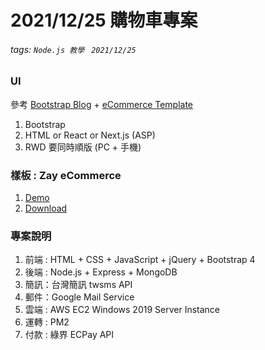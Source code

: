 # 2021/12/25 購物車專案
###### tags: `Node.js 教學 ` `2021/12/25`

### UI
參考 [Bootstrap Blog](https://getbootstrap.com/docs/4.0/examples) + [eCommerce Template](https://themewagon.com/theme-tag/ecommerce-template/)
1. Bootstrap
2. HTML or React or Next.js (ASP)
3. RWD 要同時順版 (PC + 手機)

### 樣板 : Zay eCommerce
1. [Demo](https://templatemo.com/live/templatemo_559_zay_shop)
2. [Download](https://themewagon.com/themes/free-bootstrap-5-html-5-ecommerce-website-template-zay-shop/)

### 專案說明
1. 前端 : HTML + CSS + JavaScript + jQuery + Bootstrap 4
2. 後端 : Node.js + Express + MongoDB
3. 簡訊：台灣簡訊 twsms API
4. 郵件：Google Mail Service
5. 雲端 : AWS EC2 Windows 2019 Server Instance
6. 運轉 : PM2
7. 付款 : 綠界 ECPay API
